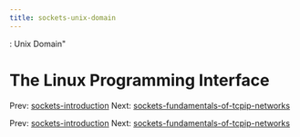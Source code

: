 ```yaml
---
title: sockets-unix-domain
---
```


: Unix Domain"

# The Linux Programming Interface

Prev:
[sockets-introduction](sockets-introduction.md)
Next:
[sockets-fundamentals-of-tcpip-networks](sockets-fundamentals-of-tcpip-networks.md)

Prev:
[sockets-introduction](sockets-introduction.md)
Next:
[sockets-fundamentals-of-tcpip-networks](sockets-fundamentals-of-tcpip-networks.md)

